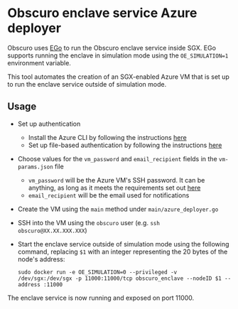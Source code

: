 # Obscuro enclave service Azure deployer

Obscuro uses [EGo](https://www.ego.dev/) to run the Obscuro enclave service inside SGX. EGo supports running the 
enclave in simulation mode using the `OE_SIMULATION=1` environment variable.

This tool automates the creation of an SGX-enabled Azure VM that is set up to run the enclave service outside of 
simulation mode.

## Usage

* Set up authentication
  * Install the Azure CLI by following the instructions [here](https://docs.microsoft.com/en-us/cli/azure/install-azure-cli)
  * Set up file-based authentication by following the instructions [here](https://docs.microsoft.com/en-us/azure/developer/go/azure-sdk-authorization#use-file-based-authentication)
* Choose values for the `vm_password` and `email_recipient` fields in the `vm-params.json` file
  * `vm_password` will be the Azure VM's SSH password. It can be anything, as long as it meets the requirements set out [here](https://docs.microsoft.com/en-us/azure/virtual-machines/windows/faq#what-are-the-password-requirements-when-creating-a-vm-)
  * `email_recipient` will be the email used for notifications
* Create the VM using the `main` method under `main/azure_deployer.go`
* SSH into the VM using the `obscuro` user (e.g. `ssh obscuro@XX.XX.XXX.XXX`)
* Start the enclave service outside of simulation mode using the following command, replacing `$1` with an integer 
  representing the 20 bytes of the node's address:

      sudo docker run -e OE_SIMULATION=0 --privileged -v /dev/sgx:/dev/sgx -p 11000:11000/tcp obscuro_enclave --nodeID $1 --address :11000

The enclave service is now running and exposed on port 11000.
